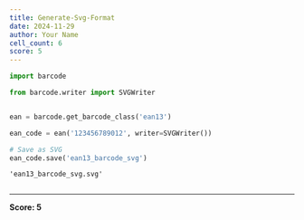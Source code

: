 ```yaml
---
title: Generate-Svg-Format
date: 2024-11-29
author: Your Name
cell_count: 6
score: 5
---
```


```python
import barcode

```


```python
from barcode.writer import SVGWriter



```


```python
ean = barcode.get_barcode_class('ean13')

```


```python
ean_code = ean('123456789012', writer=SVGWriter())


```


```python
# Save as SVG
ean_code.save('ean13_barcode_svg')
```




    'ean13_barcode_svg.svg'




```python

```


---
**Score: 5**
